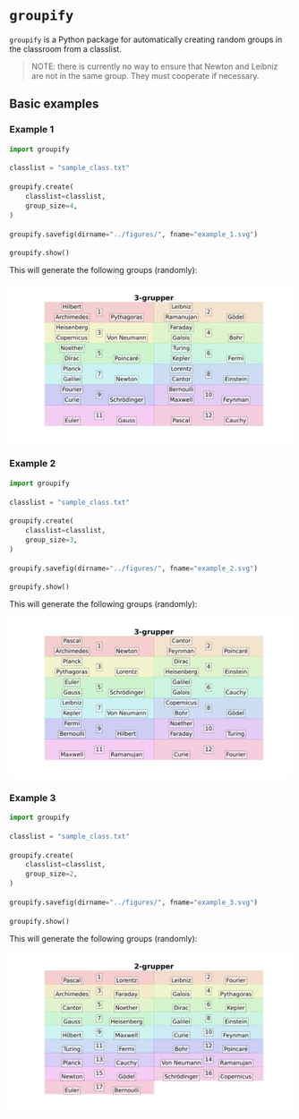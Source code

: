 # `groupify`
`groupify` is a Python package for automatically creating random groups in the classroom from a classlist. 

> NOTE: there is currently no way to ensure that Newton and Leibniz are not in the same group. They must cooperate if necessary.

## Basic examples

### Example 1

```python
import groupify

classlist = "sample_class.txt"

groupify.create(
    classlist=classlist,
    group_size=4,
)

groupify.savefig(dirname="../figures/", fname="example_1.svg")

groupify.show()

```

This will generate the following groups (randomly):

![example 1](https://raw.githubusercontent.com/reneaas/groupify/refs/heads/main/examples/figures/example_1.svg)


### Example 2

```python
import groupify

classlist = "sample_class.txt"

groupify.create(
    classlist=classlist,
    group_size=3,
)

groupify.savefig(dirname="../figures/", fname="example_2.svg")

groupify.show()
```

This will generate the following groups (randomly):

![example 2](https://raw.githubusercontent.com/reneaas/groupify/refs/heads/main/examples/figures/example_2.svg)



### Example 3

```python
import groupify

classlist = "sample_class.txt"

groupify.create(
    classlist=classlist,
    group_size=2,
)

groupify.savefig(dirname="../figures/", fname="example_3.svg")

groupify.show()

```

This will generate the following groups (randomly):

![example 3](https://raw.githubusercontent.com/reneaas/groupify/refs/heads/main/examples/figures/example_3.svg)

